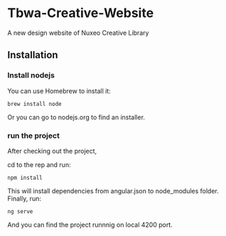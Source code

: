 # Tbwa-Creative-Website

A new design website of Nuxeo Creative Library

## Installation

### Install nodejs

You can use Homebrew to install it:

    brew install node

Or you can go to nodejs.org to find an installer.

### run the project

After checking out the project,

cd to the rep and run:

    npm install 

This will install dependencies from angular.json to node_modules folder.
Finally, run:

    ng serve

And you can find the project runnnig on local 4200 port.
